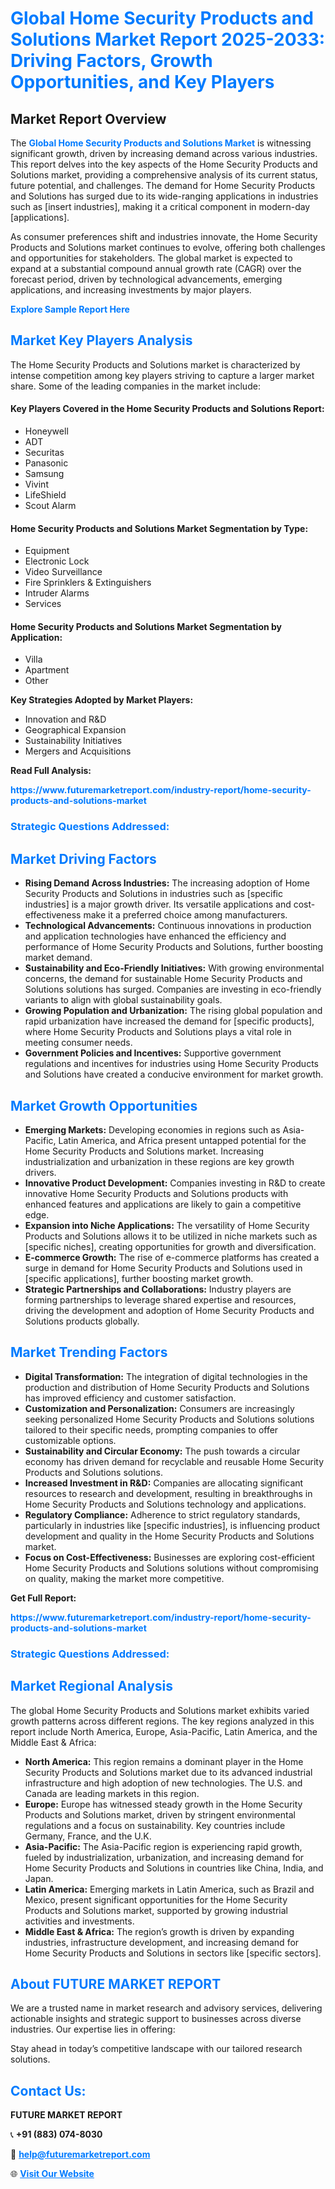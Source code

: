 <h1 style="color: #007BFF;">Global Home Security Products and Solutions Market Report 2025-2033: Driving Factors, Growth Opportunities, and Key Players</h1>

<section id="overview">
<h2>Market Report Overview</h2>
<p>The <a href="https://www.futuremarketreport.com/industry-report/home-security-products-and-solutions-market" style="color: #007BFF; text-decoration: none;"><strong>Global Home Security Products and Solutions Market</strong></a> is witnessing significant growth, driven by increasing demand across various industries. This report delves into the key aspects of the Home Security Products and Solutions market, providing a comprehensive analysis of its current status, future potential, and challenges. The demand for Home Security Products and Solutions has surged due to its wide-ranging applications in industries such as [insert industries], making it a critical component in modern-day [applications].</p>
<p>As consumer preferences shift and industries innovate, the Home Security Products and Solutions market continues to evolve, offering both challenges and opportunities for stakeholders. The global market is expected to expand at a substantial compound annual growth rate (CAGR) over the forecast period, driven by technological advancements, emerging applications, and increasing investments by major players.</p>
</section>

<section id="overview">
<p><a href="https://www.futuremarketreport.com/request-sample/reportId=108558" style="color: #007BFF; text-decoration: none;"><strong>Explore Sample Report Here</strong></a></p>
</section>

<section id="key-players">
<h2 style="color: #007BFF;">Market Key Players Analysis</h2>
<p>The Home Security Products and Solutions market is characterized by intense competition among key players striving to capture a larger market share. Some of the leading companies in the market include:</p>
<h4>Key Players Covered in the Home Security Products and Solutions Report:</h4>
<ul><li>Honeywell</li><li>ADT</li><li>Securitas</li><li>Panasonic</li><li>Samsung</li><li>Vivint</li><li>LifeShield</li><li>Scout Alarm</li></ul>
<h4>Home Security Products and Solutions Market Segmentation by Type:</h4>
<ul><li>Equipment</li><li>Electronic Lock</li><li>Video Surveillance</li><li>Fire Sprinklers &amp; Extinguishers</li><li>Intruder Alarms</li><li>Services</li></ul>

<h4>Home Security Products and Solutions Market Segmentation by Application:</h4>
<ul><li>Villa</li><li>Apartment</li><li>Other</li></ul>
<p><strong>Key Strategies Adopted by Market Players:</strong></p>
<ul>
<li>Innovation and R&D</li>
<li>Geographical Expansion</li>
<li>Sustainability Initiatives</li>
<li>Mergers and Acquisitions</li>
</ul>
</section>

<section>
<p><strong>Read Full Analysis: </strong></p><a href="https://www.futuremarketreport.com/industry-report/home-security-products-and-solutions-market" style="color: #007BFF; text-decoration: none;"><strong>https://www.futuremarketreport.com/industry-report/home-security-products-and-solutions-market</strong></a>
<h3 style="color: #007BFF;">Strategic Questions Addressed:</h3>
</section>

<section id="driving-factors">
<h2 style="color: #007BFF;">Market Driving Factors</h2>
<ul>
<li><strong>Rising Demand Across Industries:</strong> The increasing adoption of Home Security Products and Solutions in industries such as [specific industries] is a major growth driver. Its versatile applications and cost-effectiveness make it a preferred choice among manufacturers.</li>
<li><strong>Technological Advancements:</strong> Continuous innovations in production and application technologies have enhanced the efficiency and performance of Home Security Products and Solutions, further boosting market demand.</li>
<li><strong>Sustainability and Eco-Friendly Initiatives:</strong> With growing environmental concerns, the demand for sustainable Home Security Products and Solutions solutions has surged. Companies are investing in eco-friendly variants to align with global sustainability goals.</li>
<li><strong>Growing Population and Urbanization:</strong> The rising global population and rapid urbanization have increased the demand for [specific products], where Home Security Products and Solutions plays a vital role in meeting consumer needs.</li>
<li><strong>Government Policies and Incentives:</strong> Supportive government regulations and incentives for industries using Home Security Products and Solutions have created a conducive environment for market growth.</li>
</ul>
</section>

<section id="growth-opportunities">
<h2 style="color: #007BFF;">Market Growth Opportunities</h2>
<ul>
<li><strong>Emerging Markets:</strong> Developing economies in regions such as Asia-Pacific, Latin America, and Africa present untapped potential for the Home Security Products and Solutions market. Increasing industrialization and urbanization in these regions are key growth drivers.</li>
<li><strong>Innovative Product Development:</strong> Companies investing in R&D to create innovative Home Security Products and Solutions products with enhanced features and applications are likely to gain a competitive edge.</li>
<li><strong>Expansion into Niche Applications:</strong> The versatility of Home Security Products and Solutions allows it to be utilized in niche markets such as [specific niches], creating opportunities for growth and diversification.</li>
<li><strong>E-commerce Growth:</strong> The rise of e-commerce platforms has created a surge in demand for Home Security Products and Solutions used in [specific applications], further boosting market growth.</li>
<li><strong>Strategic Partnerships and Collaborations:</strong> Industry players are forming partnerships to leverage shared expertise and resources, driving the development and adoption of Home Security Products and Solutions products globally.</li>
</ul>
</section>

<section id="trending-factors">
<h2 style="color: #007BFF;">Market Trending Factors</h2>
<ul>
<li><strong>Digital Transformation:</strong> The integration of digital technologies in the production and distribution of Home Security Products and Solutions has improved efficiency and customer satisfaction.</li>
<li><strong>Customization and Personalization:</strong> Consumers are increasingly seeking personalized Home Security Products and Solutions solutions tailored to their specific needs, prompting companies to offer customizable options.</li>
<li><strong>Sustainability and Circular Economy:</strong> The push towards a circular economy has driven demand for recyclable and reusable Home Security Products and Solutions solutions.</li>
<li><strong>Increased Investment in R&D:</strong> Companies are allocating significant resources to research and development, resulting in breakthroughs in Home Security Products and Solutions technology and applications.</li>
<li><strong>Regulatory Compliance:</strong> Adherence to strict regulatory standards, particularly in industries like [specific industries], is influencing product development and quality in the Home Security Products and Solutions market.</li>
<li><strong>Focus on Cost-Effectiveness:</strong> Businesses are exploring cost-efficient Home Security Products and Solutions solutions without compromising on quality, making the market more competitive.</li>
</ul>
</section>

<section>
<p><strong>Get Full Report: </strong></p><a href="https://www.futuremarketreport.com/industry-report/home-security-products-and-solutions-market" style="color: #007BFF; text-decoration: none;"><strong>https://www.futuremarketreport.com/industry-report/home-security-products-and-solutions-market</strong></a>
<h3 style="color: #007BFF;">Strategic Questions Addressed:</h3>
</section>


<section id="regional-analysis">
<h2 style="color: #007BFF;">Market Regional Analysis</h2>
<p>The global Home Security Products and Solutions market exhibits varied growth patterns across different regions. The key regions analyzed in this report include North America, Europe, Asia-Pacific, Latin America, and the Middle East & Africa:</p>
<ul>
<li><strong>North America:</strong> This region remains a dominant player in the Home Security Products and Solutions market due to its advanced industrial infrastructure and high adoption of new technologies. The U.S. and Canada are leading markets in this region.</li>
<li><strong>Europe:</strong> Europe has witnessed steady growth in the Home Security Products and Solutions market, driven by stringent environmental regulations and a focus on sustainability. Key countries include Germany, France, and the U.K.</li>
<li><strong>Asia-Pacific:</strong> The Asia-Pacific region is experiencing rapid growth, fueled by industrialization, urbanization, and increasing demand for Home Security Products and Solutions in countries like China, India, and Japan.</li>
<li><strong>Latin America:</strong> Emerging markets in Latin America, such as Brazil and Mexico, present significant opportunities for the Home Security Products and Solutions market, supported by growing industrial activities and investments.</li>
<li><strong>Middle East & Africa:</strong> The region’s growth is driven by expanding industries, infrastructure development, and increasing demand for Home Security Products and Solutions in sectors like [specific sectors].</li>
</ul>
</section>

<footer>
<h2 style="color: #007BFF;">About FUTURE MARKET REPORT</h2>
<p>We are a trusted name in market research and advisory services, delivering actionable insights and strategic support to businesses across diverse industries. Our expertise lies in offering:</p>

<p>Stay ahead in today’s competitive landscape with our tailored research solutions.</p>

<h2 style="color: #007BFF;">Contact Us:</h2>
<p><strong>FUTURE MARKET REPORT</strong></p>
<p>📞 <strong>+91 (883) 074-8030</strong></p>
<p>📧 <strong><a href="mailto:help@futuremarketreport.com" style="color: #007BFF;">help@futuremarketreport.com</a></strong></p>
<p>🌐 <strong><a href="https://www.futuremarketreport.com/" style="color: #007BFF;">Visit Our Website</a></strong></p>
</footer>